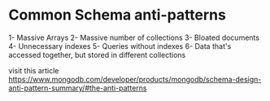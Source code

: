 # Common Schema anti-patterns

1- Massive Arrays
2- Massive number of collections
3- Bloated documents
4- Unnecessary indexes 
5- Queries without indexes
6- Data that's accessed together, but stored in different collections

visit this article
https://www.mongodb.com/developer/products/mongodb/schema-design-anti-pattern-summary/#the-anti-patterns
